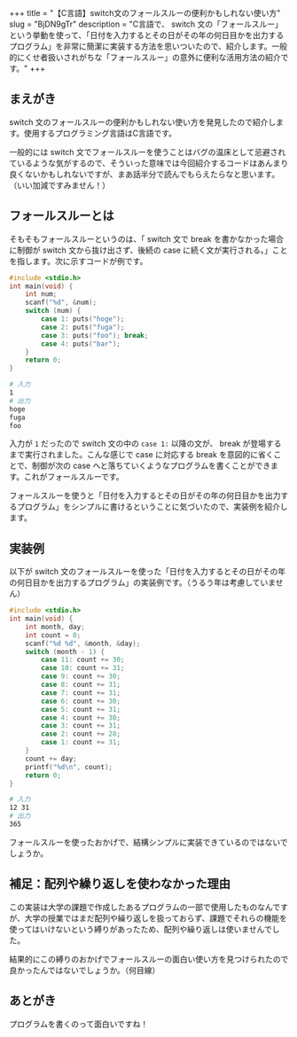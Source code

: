 +++
title = "【C言語】switch文のフォールスルーの便利かもしれない使い方"
slug = "BjDN9gTr"
description = "C言語で、 switch 文の「フォールスルー」という挙動を使って、「日付を入力するとその日がその年の何日目かを出力するプログラム」を非常に簡潔に実装する方法を思いついたので、紹介します。一般的にくせ者扱いされがちな「フォールスルー」の意外に便利な活用方法の紹介です。"
+++

## まえがき

switch 文のフォールスルーの便利かもしれない使い方を発見したので紹介します。使用するプログラミング言語はC言語です。

一般的には switch 文でフォールスルーを使うことはバグの温床として忌避されているような気がするので、そういった意味では今回紹介するコードはあんまり良くないかもしれないですが、まあ話半分で読んでもらえたらなと思います。（いい加減ですみません！）

## フォールスルーとは

そもそもフォールスルーというのは、「 switch 文で break を書かなかった場合に制御が switch 文から抜け出さず、後続の case に続く文が実行される。」ことを指します。次に示すコードが例です。

```c
#include <stdio.h>
int main(void) {
    int num;
    scanf("%d", &num);
    switch (num) {
        case 1: puts("hoge");
        case 2: puts("fuga");
        case 3: puts("foo"); break;
        case 4: puts("bar");
    }
    return 0;
}
```

```bash
# 入力
1
# 出力
hoge
fuga
foo
```

入力が `1` だったので switch 文の中の `case 1:` 以降の文が、 break が登場するまで実行されました。こんな感じで case に対応する break を意図的に省くことで、制御が次の case へと落ちていくようなプログラムを書くことができます。これがフォールスルーです。

フォールスルーを使うと「日付を入力するとその日がその年の何日目かを出力するプログラム」をシンプルに書けるということに気づいたので、実装例を紹介します。


## 実装例

以下が switch 文のフォールスルーを使った「日付を入力するとその日がその年の何日目かを出力するプログラム」の実装例です。（うるう年は考慮していません）

```c
#include <stdio.h>
int main(void) {
    int month, day;
    int count = 0;
    scanf("%d %d", &month, &day);
    switch (month - 1) {
        case 11: count += 30;
        case 10: count += 31;
        case 9: count += 30;
        case 8: count += 31;
        case 7: count += 31;
        case 6: count += 30;
        case 5: count += 31;
        case 4: count += 30;
        case 3: count += 31;
        case 2: count += 28;
        case 1: count += 31;
    }
    count += day;
    printf("%d\n", count);
    return 0;
}
```

```bash
# 入力
12 31
# 出力
365
```

フォールスルーを使ったおかげで、結構シンプルに実装できているのではないでしょうか。

## 補足：配列や繰り返しを使わなかった理由

この実装は大学の課題で作成したあるプログラムの一部で使用したものなんですが、大学の授業ではまだ配列や繰り返しを扱っておらず、課題でそれらの機能を使ってはいけないという縛りがあったため、配列や繰り返しは使いませんでした。

結果的にこの縛りのおかげでフォールスルーの面白い使い方を見つけられたので良かったんではないでしょうか。（何目線）


## あとがき

プログラムを書くのって面白いですね！
